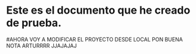 # Este es el documento que he creado de prueba.
#AHORA VOY A MODIFICAR EL PROYECTO DESDE LOCAL PON BUENA NOTA ARTURRRR JJAJAJAJ
